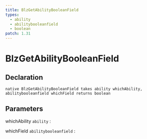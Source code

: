 ```yaml
---
title: BlzGetAbilityBooleanField
types:
  - ability
  - abilitybooleanfield
  - boolean
patch: 1.31
---
```


# BlzGetAbilityBooleanField

## Declaration

```jass
native BlzGetAbilityBooleanField takes ability whichAbility, abilitybooleanfield whichField returns boolean
```

## Parameters
whichAbility `ability`
: 

whichField `abilitybooleanfield`
: 
